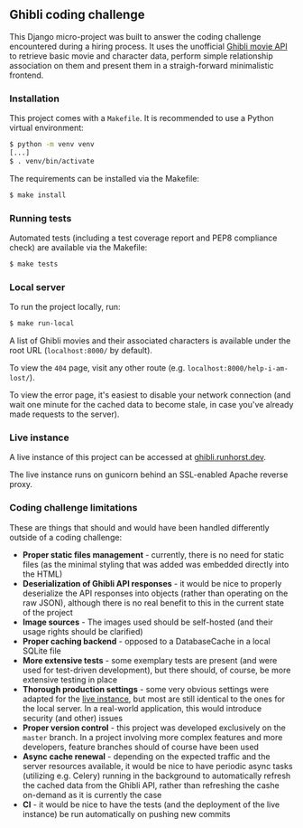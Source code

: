## Ghibli coding challenge
This Django micro-project was built to answer the coding challenge encountered during a hiring process. It uses the unofficial [Ghibli movie API](https://ghibliapi.herokuapp.com/) to retrieve basic movie and character data, perform simple relationship association on them and present them in a straigh-forward minimalistic frontend.


### Installation
This project comes with a `Makefile`. It is recommended to use a Python virtual environment:
```bash
$ python -m venv venv
[...]
$ . venv/bin/activate
```

The requirements can be installed via the Makefile:
```bash
$ make install
```


### Running tests

Automated tests (including a test coverage report and PEP8 compliance check) are available via the Makefile:
```bash
$ make tests
```


### Local server

To run the project locally, run:
```bash
$ make run-local
```

A list of Ghibli movies and their associated characters is available under the root URL (`localhost:8000/` by default).

To view the `404` page, visit any other route (e.g. `localhost:8000/help-i-am-lost/`).

To view the error page, it's easiest to disable your network connection (and wait one minute for the cached data to become stale, in case you've already made requests to the server).


### Live instance

A live instance of this project can be accessed at [ghibli.runhorst.dev](https://ghibli.runhorst.dev/).

The live instance runs on gunicorn behind an SSL-enabled Apache reverse proxy.


### Coding challenge limitations
These are things that should and would have been handled differently outside of a coding challenge:

* **Proper static files management** - currently, there is no need for static files (as the minimal styling that was added was embedded directly into the HTML)
* **Deserialization of Ghibli API responses** - it would be nice to properly deserialize the API responses into objects (rather than operating on the raw JSON), although there is no real benefit to this in the current state of the project
* **Image sources** - The images used should be self-hosted (and their usage rights should be clarified)
* **Proper caching backend** - opposed to a DatabaseCache in a local SQLite file
* **More extensive tests** - some exemplary tests are present (and were used for test-driven development), but there should, of course, be more extensive testing in place
* **Thorough production settings** - some very obvious settings were adapted for the [live instance](#live-instance), but most are still identical to the ones for the local server. In a real-world application, this would introduce security (and other) issues
* **Proper version control** - this project was developed exclusively on the `master` branch. In a project involving more complex features and more developers, feature branches should of course have been used
* **Async cache renewal** - depending on the expected traffic and the server resources available, it would be nice to have periodic async tasks (utilizing e.g. Celery) running in the background to automatically refresh the cached data from the Ghibli API, rather than refreshing the cashe on-demand as it is currently the case
* **CI** - it would be nice to have the tests (and the deployment of the live instance) be run automatically on pushing new commits

